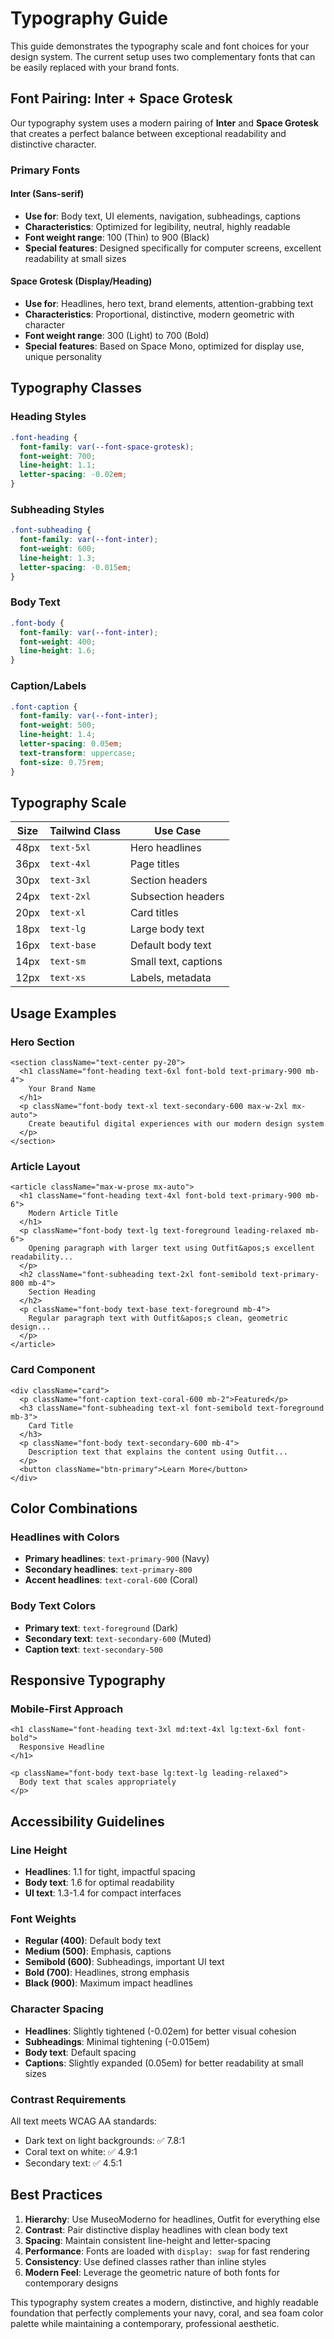 # Typography Guide

This guide demonstrates the typography scale and font choices for your design system. The current setup uses two complementary fonts that can be easily replaced with your brand fonts.

## Font Pairing: Inter + Space Grotesk

Our typography system uses a modern pairing of **Inter** and **Space Grotesk** that creates a perfect balance between exceptional readability and distinctive character.

### Primary Fonts

#### Inter (Sans-serif)
- **Use for**: Body text, UI elements, navigation, subheadings, captions
- **Characteristics**: Optimized for legibility, neutral, highly readable
- **Font weight range**: 100 (Thin) to 900 (Black)
- **Special features**: Designed specifically for computer screens, excellent readability at small sizes

#### Space Grotesk (Display/Heading)
- **Use for**: Headlines, hero text, brand elements, attention-grabbing text
- **Characteristics**: Proportional, distinctive, modern geometric with character
- **Font weight range**: 300 (Light) to 700 (Bold)
- **Special features**: Based on Space Mono, optimized for display use, unique personality

## Typography Classes

### Heading Styles
```css
.font-heading {
  font-family: var(--font-space-grotesk);
  font-weight: 700;
  line-height: 1.1;
  letter-spacing: -0.02em;
}
```

### Subheading Styles
```css
.font-subheading {
  font-family: var(--font-inter);
  font-weight: 600;
  line-height: 1.3;
  letter-spacing: -0.015em;
}
```

### Body Text
```css
.font-body {
  font-family: var(--font-inter);
  font-weight: 400;
  line-height: 1.6;
}
```

### Caption/Labels
```css
.font-caption {
  font-family: var(--font-inter);
  font-weight: 500;
  line-height: 1.4;
  letter-spacing: 0.05em;
  text-transform: uppercase;
  font-size: 0.75rem;
}
```

## Typography Scale

| Size | Tailwind Class | Use Case |
|------|----------------|----------|
| 48px | `text-5xl` | Hero headlines |
| 36px | `text-4xl` | Page titles |
| 30px | `text-3xl` | Section headers |
| 24px | `text-2xl` | Subsection headers |
| 20px | `text-xl` | Card titles |
| 18px | `text-lg` | Large body text |
| 16px | `text-base` | Default body text |
| 14px | `text-sm` | Small text, captions |
| 12px | `text-xs` | Labels, metadata |

## Usage Examples

### Hero Section
```tsx
<section className="text-center py-20">
  <h1 className="font-heading text-6xl font-bold text-primary-900 mb-4">
    Your Brand Name
  </h1>
  <p className="font-body text-xl text-secondary-600 max-w-2xl mx-auto">
    Create beautiful digital experiences with our modern design system
  </p>
</section>
```

### Article Layout
```tsx
<article className="max-w-prose mx-auto">
  <h1 className="font-heading text-4xl font-bold text-primary-900 mb-6">
    Modern Article Title
  </h1>
  <p className="font-body text-lg text-foreground leading-relaxed mb-6">
    Opening paragraph with larger text using Outfit&apos;s excellent readability...
  </p>
  <h2 className="font-subheading text-2xl font-semibold text-primary-800 mb-4">
    Section Heading
  </h2>
  <p className="font-body text-base text-foreground mb-4">
    Regular paragraph text with Outfit&apos;s clean, geometric design...
  </p>
</article>
```

### Card Component
```tsx
<div className="card">
  <p className="font-caption text-coral-600 mb-2">Featured</p>
  <h3 className="font-subheading text-xl font-semibold text-foreground mb-3">
    Card Title
  </h3>
  <p className="font-body text-secondary-600 mb-4">
    Description text that explains the content using Outfit...
  </p>
  <button className="btn-primary">Learn More</button>
</div>
```

## Color Combinations

### Headlines with Colors
- **Primary headlines**: `text-primary-900` (Navy)
- **Secondary headlines**: `text-primary-800` 
- **Accent headlines**: `text-coral-600` (Coral)

### Body Text Colors
- **Primary text**: `text-foreground` (Dark)
- **Secondary text**: `text-secondary-600` (Muted)
- **Caption text**: `text-secondary-500`

## Responsive Typography

### Mobile-First Approach
```tsx
<h1 className="font-heading text-3xl md:text-4xl lg:text-6xl font-bold">
  Responsive Headline
</h1>

<p className="font-body text-base lg:text-lg leading-relaxed">
  Body text that scales appropriately
</p>
```

## Accessibility Guidelines

### Line Height
- **Headlines**: 1.1 for tight, impactful spacing
- **Body text**: 1.6 for optimal readability
- **UI text**: 1.3-1.4 for compact interfaces

### Font Weights
- **Regular (400)**: Default body text
- **Medium (500)**: Emphasis, captions
- **Semibold (600)**: Subheadings, important UI text
- **Bold (700)**: Headlines, strong emphasis
- **Black (900)**: Maximum impact headlines

### Character Spacing
- **Headlines**: Slightly tightened (-0.02em) for better visual cohesion
- **Subheadings**: Minimal tightening (-0.015em)
- **Body text**: Default spacing
- **Captions**: Slightly expanded (0.05em) for better readability at small sizes

### Contrast Requirements
All text meets WCAG AA standards:
- Dark text on light backgrounds: ✅ 7.8:1
- Coral text on white: ✅ 4.9:1
- Secondary text: ✅ 4.5:1

## Best Practices

1. **Hierarchy**: Use MuseoModerno for headlines, Outfit for everything else
2. **Contrast**: Pair distinctive display headlines with clean body text
3. **Spacing**: Maintain consistent line-height and letter-spacing
4. **Performance**: Fonts are loaded with `display: swap` for fast rendering
5. **Consistency**: Use defined classes rather than inline styles
6. **Modern Feel**: Leverage the geometric nature of both fonts for contemporary designs

This typography system creates a modern, distinctive, and highly readable foundation that perfectly complements your navy, coral, and sea foam color palette while maintaining a contemporary, professional aesthetic.
